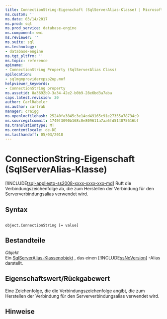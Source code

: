```yaml
---
title: ConnectionString-Eigenschaft (SqlServerAlias-Klasse) | Microsoft Docs
ms.custom: ''
ms.date: 03/14/2017
ms.prod: sql
ms.prod_service: database-engine
ms.component: wmi
ms.reviewer: ''
ms.suite: sql
ms.technology:
- database-engine
ms.tgt_pltfrm: ''
ms.topic: reference
apiname:
- ConnectionString Property (SqlServerAlias Class)
apilocation:
- sqlmgmproviderxpsp2up.mof
helpviewer_keywords:
- ConnectionString property
ms.assetid: 8a3692b9-3a34-42e2-b0b9-28e6bd3a7aba
caps.latest.revision: 30
author: CarlRabeler
ms.author: carlrab
manager: craigg
ms.openlocfilehash: 25240fa3845c3e14cd49165c91e27355a78734c9
ms.sourcegitcommit: 1740f3090b168c0e809611a7aa6fd514075616bf
ms.translationtype: MT
ms.contentlocale: de-DE
ms.lasthandoff: 05/03/2018
---
```

# <a name="connectionstring-property-sqlserveralias-class"></a>ConnectionString-Eigenschaft (SqlServerAlias-Klasse)
[!INCLUDE[tsql-appliesto-ss2008-xxxx-xxxx-xxx-md](../../../includes/tsql-appliesto-ss2008-xxxx-xxxx-xxx-md.md)]
  Ruft die Verbindungszeichenfolge ab, die zum Herstellen der Verbindung für den Serververbindungsalias verwendet wird.  
  
## <a name="syntax"></a>Syntax  
  
```  
  
object.ConnectionString [= value]  
```  
  
## <a name="parts"></a>Bestandteile  
 *Objekt*  
 Ein [SqlServerAlias-Klassenobjekt](../../../relational-databases/wmi-provider-configuration-classes/sqlserveralias-class/sqlserveralias-class.md) , das einen [!INCLUDE[ssNoVersion](../../../includes/ssnoversion-md.md)] -Alias darstellt.  
  
## <a name="property-valuereturn-value"></a>Eigenschaftswert/Rückgabewert  
 Eine Zeichenfolge, die die Verbindungszeichenfolge angibt, die zum Herstellen der Verbindung für den Serververbindungsalias verwendet wird.  
  
## <a name="remarks"></a>Hinweise  
  
